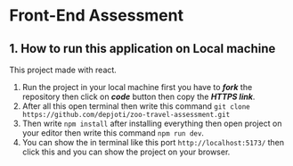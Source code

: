 # Front-End Assessment
 ## 1. How to run this application on Local machine
This project made with react.

1. Run the project in your local machine first you have to ***fork*** the repository then click on ***code*** button then copy the ***HTTPS link***.
2. After all this open terminal then write this command  ```git clone https://github.com/depjoti/zoo-travel-assessment.git```
3. Then write ```npm install``` after installing everything then open project on your editor then write this command ```npm run dev```.
4. You can show the in terminal like this port ```http://localhost:5173/``` then click this and you can show the project on your browser.
